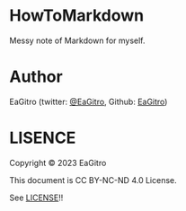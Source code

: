 # HowToMarkdown
Messy note of Markdown for myself.

# Author

EaGitro (twitter: [@EaGitro](https://twitter.com/EaGitro), Github: [EaGitro](https://github.com/EaGitro))

# LISENCE

Copyright © 2023 EaGitro 

This document is CC BY-NC-ND 4.0 License.

See [LICENSE](https://github.com/EaGitro/HowToMarkdown/blob/main/LICENSE)!!
